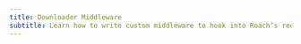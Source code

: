 ```yaml
---
title: Downloader Middleware
subtitle: Learn how to write custom middleware to hook into Roach’s request/response cycle.
---
```


